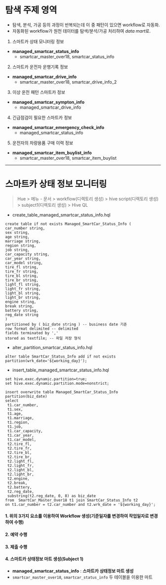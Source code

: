 # 탐색 주제 영역

- 탐색, 분석, 가공 등의 과정이 반복되는데 이 중 패턴이 있으면 workflow로 자동화.
- 자동화된 workflow가 원천 데이터를 탐색/분석/가공 처리하여 *data mart*로.

1. 스마트카 상태 모니터링 정보
- **managed_smartcar_status_info**
  - smartcar_master_over18, smartcar_status_info
2. 스마트카 운전자 운행기록 정보
- **managed_smartcar_drive_info**
  - smartcar_master_over18, smartcar_drive_info_2
3. 이상 운전 패턴 스마트카 정보
- **managed_smartcar_sympton_info**
  - managed_smartcar_drive_info
4. 긴급점검이 필요한 스마트카 정보
- **managed_smartcar_emergency_check_info**
  - managed_smartcar_status_info
5. 운전자의 차량용품 구매 이력 정보
- **managed_smartcar_item_buylist_info**
  - smartcar_master_over18, smartcar_item_buylist

<hr>

# 스마트카 상태 정보 모니터링

> Hue > 메뉴 - 문서 > workflow(디렉토리 생성) > hive script(디렉토리 생성) > subject1(디렉토리 생성) > Hive QL

- create_table_managed_smartcar_status_info.hql
```
create table if not exists Managed_SmartCar_Status_Info (
car_number string,
sex string,
age string,
marriage string,
region string,
job string,
car_capacity string,
car_year string,
car_model string,
tire_fl string,
tire_fr string,
tire_bl string,
tire_br string,
light_fl string,
light_fr string,
light_bl string,
light_br string,
engine string,
break string,
battery string,
reg_date string
)
partitioned by ( biz_date string ) -- business date 기준
row format delimited -- delimited
fields terminated by ',' 
stored as textfile; -- 파일 저장 형식
```

- alter_partition_smartcar_status_info.hql

`alter table SmartCar_Status_Info add if not exists partition(wrk_date='${working_day}');`

- insert_table_managed_smartcar_status_info.hql 

```
set hive.exec.dynamic.partition=true;   
set hive.exec.dynamic.partition.mode=nonstrict;  
 
insert overwrite table Managed_SmartCar_Status_Info partition(biz_date)   
select  
 t1.car_number, 
 t1.sex, 
 t1.age, 
 t1.marriage, 
 t1.region, 
 t1.job, 
 t1.car_capacity, 
 t1.car_year, 
 t1.car_model, 
 t2.tire_fl, 
 t2.tire_fr, 
 t2.tire_bl, 
 t2.tire_br, 
 t2.light_fl, 
 t2.light_fr, 
 t2.light_bl, 
 t2.light_br, 
 t2.engine, 
 t2.break, 
 t2.battery, 
 t2.reg_date, 
 substring(t2.reg_date, 0, 8) as biz_date  
from  SmartCar_Master_Over18 t1 join SmartCar_Status_Info t2  
on t1.car_number = t2.car_number and t2.wrk_date = '${working_day}'; 
```

#### 1. 위의 3가지 요소를 이용하여 **Workflow** 생성(기준일자를 변경하여 작업일자로 변경하여 수행)
#### 2. 예약 수행
#### 3. 제출 수행 
  

#### 4. 스마트카 상태정보 마트 생성(Subject 1)
  - **managed_smartcar_status_info** : **스마트카 상태정보 마트 생성**
  - `smartcar_master_over18`, `smartcar_status_info` 두 테이블을 이용한 마트

